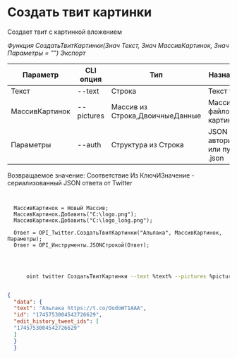 ﻿---
sidebar_position: 2
---

# Создать твит картинки
 Создает твит с картинкой вложением


*Функция СоздатьТвитКартинки(Знач Текст, Знач МассивКартинок, Знач Параметры = "") Экспорт*

  | Параметр | CLI опция | Тип | Назначение |
  |-|-|-|-|
  | Текст | --text | Строка | Текст твита |
  | МассивКартинок | --pictures | Массив из Строка,ДвоичныеДанные | Массив файлов картинок |
  | Параметры | --auth | Структура из Строка | JSON авторизации или путь к .json |

  
  Возвращаемое значение:   Соответствие Из КлючИЗначение - сериализованный JSON ответа от Twitter

```bsl title="Пример кода"
	
  
  МассивКартинок = Новый Массив;
  МассивКартинок.Добавить("C:\logo.png");
  МассивКартинок.Добавить("C:\logo_long.png");
  
  Ответ = OPI_Twitter.СоздатьТвитКартинки("Альпака", МассивКартинок, Параметры);
  Ответ = OPI_Инструменты.JSONСтрокой(Ответ);
  
	
```

```sh title="Пример команды CLI"
    
      oint twitter СоздатьТвитКартинки --text %text% --pictures %pictures% --auth %auth%


```


```json title="Результат"

{
  "data": {
  "text": "Альпака https://t.co/OodoWT1AAA",
  "id": "1745753004542726629",
  "edit_history_tweet_ids": [
  "1745753004542726629"
  ]
  }
  }

```
